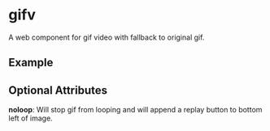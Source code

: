gifv
====
A web component for gif video with fallback to original gif.

<h2>Example</h2>
    <gifv src="http://i.imgur.com/w79nkJ8.gif" />

<h2>Optional Attributes</h2>
  <strong>noloop</strong>: Will stop gif from looping and will append a replay button to bottom left of image.
